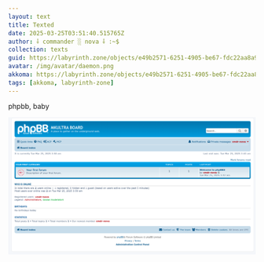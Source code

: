 ```yaml
---
layout: text
title: Texted
date: 2025-03-25T03:51:40.515765Z
author: ⸸ commander ░ nova ⸸ :~$
collection: texts
guid: https://labyrinth.zone/objects/e49b2571-6251-4905-be67-fdc22aa8a937
avatar: /img/avatar/daemon.png
akkoma: https://labyrinth.zone/objects/e49b2571-6251-4905-be67-fdc22aa8a937
tags: [akkoma, labyrinth-zone]
---
```


<p>phpbb, baby</p><img src="/assets/text_media/dfddf3693f20449651139230c48fbc6eac6e2767c9b4dd593c8ee6e77ee4345c.png" alt="" />